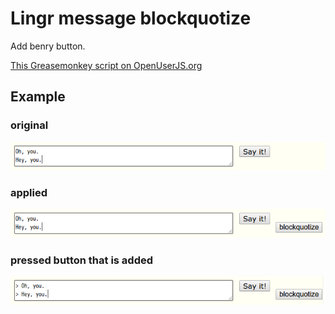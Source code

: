 Lingr message blockquotize
==========================

Add benry button.

[This Greasemonkey script on OpenUserJS.org](https://openuserjs.org/scripts/aycabta/Lingr_message_blockquotize)

## Example

### original
![original](original.png)

### applied
![applied](applied.png)

### pressed button that is added
![applied](pressed.png)

